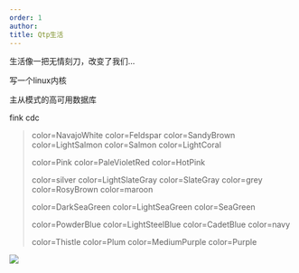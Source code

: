 ```yaml
---
order: 1
author: 
title: Qtp生活
---
```


生活像一把无情刻刀，改变了我们...

写一个linux内核

主从模式的高可用数据库

fink cdc

> color=NavajoWhite
> color=Feldspar
> color=SandyBrown
> color=LightSalmon
> color=Salmon
> color=LightCoral
>
> color=Pink
> color=PaleVioletRed
> color=HotPink
>
> color=silver
> color=LightSlateGray
> color=SlateGray
> color=grey
> color=RosyBrown
> color=maroon
>
> color=DarkSeaGreen
> color=LightSeaGreen
> color=SeaGreen
>
> color=PowderBlue
> color=LightSteelBlue
> color=CadetBlue
> color=navy
>
> color=Thistle
> color=Plum
> color=MediumPurple
> color=Purple

![](https://qtp-1324720525.cos.ap-shanghai.myqcloud.com/blog/191049a044630e3010aba4dda68ea90a.png)